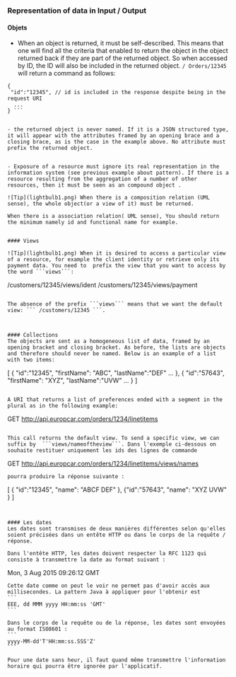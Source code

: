 ### Representation of data in Input / Output

#### Objets

- When an object is returned, it must be self-described. This means that one will find all the criteria that enabled to return the object in the object returned back if they are part of the returned object. So when accessed by ID, the ID will also be included in the returned object. ``` / Orders/12345 ``` will return a command as follows:
 

``` 
{
 "id":"12345", // id is included in the response despite being in the request URI
  ...
} ```


- the returned object is never named. If it is a JSON structured type, it will appear with the attributes framed by an opening brace and a closing brace, as is the case in the example above. No attribute must prefix the returned object.


- Exposure of a resource must ignore its real representation in the information system (see previous example about pattern). If there is a resource resulting from the aggregation of a number of other resources, then it must be seen as an compound object .

![Tip](lightbulb1.png) When there is a composition relation (UML sense), the whole object(or a view of it) must be returned.

When there is a association relation( UML sense), You should return the minimum namely id and functional name for example.


#### Views

![Tip](lightbulb1.png) When it is desired to access a particular view of a resource, for example the client identity or retrieve only its payment data. You need to  prefix the view that you want to access by the word ```views```:

```
/customers/12345/views/ident
/customers/12345/views/payment
```

The absence of the prefix ```views``` means that we want the default view: ``` /customers/12345 ```.



#### Collections
The objects are sent as a homogeneous list of data, framed by an opening bracket and closing bracket. As before, the lists are objects and therefore should never be named. Below is an example of a list with two items:
``` 
[
    {
        "id":"12345",
        "firstName": "ABC",
        "lastName":"DEF"
        ...
    },
    {
        "id":"57643",
        "firstName": "XYZ",
        "lastName":"UVW"
        ...
    }
]
```

A URI that returns a list of preferences ended with a segment in the plural as in the following example:
```
GET http://api.europcar.com/orders/1234/linetitems
```

This call returns the default view. To send a specific view, we can suffix by  ```views/nameoftheview```. Dans l'exemple ci-dessous on souhaite restituer uniquement les ids des lignes de commande

```
GET http://api.europcar.com/orders/1234/linetitems/views/names
```
pourra produire la réponse suivante :
``` 
[
    {
    "id":"12345",
    "name": "ABCF DEF"
    },
    {"id":"57643",
    "name": "XYZ UVW"
    }
]
```


#### Les dates
Les dates sont transmises de deux manières différentes selon qu'elles soient précisées dans un entête HTTP ou dans le corps de la requête / réponse.

Dans l'entête HTTP, les dates doivent respecter la RFC 1123 qui consiste à transmettre la date au format suivant :
````
Mon, 3 Aug 2015 09:26:12 GMT
````
Cette date comme on peut le voir ne permet pas d'avoir accès aux millisecondes. La pattern Java à appliquer pour l'obtenir est
```
EEE, dd MMM yyyy HH:mm:ss 'GMT'
```

Dans le corps de la requête ou de la réponse, les dates sont envoyées au format ISO8601 :
```
yyyy-MM-dd'T'HH:mm:ss.SSS'Z'
```

Pour une date sans heur, il faut quand même transmettre l'information horaire qui pourra être ignorée par l'applicatif.




